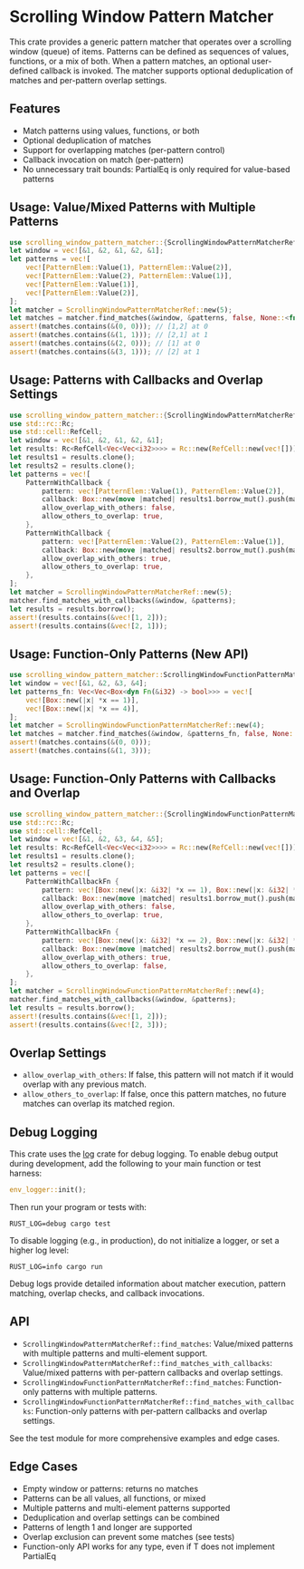 # Scrolling Window Pattern Matcher

This crate provides a generic pattern matcher that operates over a scrolling window (queue) of items.
Patterns can be defined as sequences of values, functions, or a mix of both. When a pattern matches,
an optional user-defined callback is invoked. The matcher supports optional deduplication of matches and per-pattern overlap settings.

## Features

- Match patterns using values, functions, or both
- Optional deduplication of matches
- Support for overlapping matches (per-pattern control)
- Callback invocation on match (per-pattern)
- No unnecessary trait bounds: PartialEq is only required for value-based patterns

## Usage: Value/Mixed Patterns with Multiple Patterns

```rust
use scrolling_window_pattern_matcher::{ScrollingWindowPatternMatcherRef, PatternElem};
let window = vec![&1, &2, &1, &2, &1];
let patterns = vec![
    vec![PatternElem::Value(1), PatternElem::Value(2)],
    vec![PatternElem::Value(2), PatternElem::Value(1)],
    vec![PatternElem::Value(1)],
    vec![PatternElem::Value(2)],
];
let matcher = ScrollingWindowPatternMatcherRef::new(5);
let matches = matcher.find_matches(&window, &patterns, false, None::<fn(usize, usize)>);
assert!(matches.contains(&(0, 0))); // [1,2] at 0
assert!(matches.contains(&(1, 1))); // [2,1] at 1
assert!(matches.contains(&(2, 0))); // [1] at 0
assert!(matches.contains(&(3, 1))); // [2] at 1
```

## Usage: Patterns with Callbacks and Overlap Settings

```rust
use scrolling_window_pattern_matcher::{ScrollingWindowPatternMatcherRef, PatternElem, PatternWithCallback};
use std::rc::Rc;
use std::cell::RefCell;
let window = vec![&1, &2, &1, &2, &1];
let results: Rc<RefCell<Vec<Vec<i32>>>> = Rc::new(RefCell::new(vec![]));
let results1 = results.clone();
let results2 = results.clone();
let patterns = vec![
    PatternWithCallback {
        pattern: vec![PatternElem::Value(1), PatternElem::Value(2)],
        callback: Box::new(move |matched| results1.borrow_mut().push(matched.iter().map(|x| **x).collect::<Vec<_>>())),
        allow_overlap_with_others: false,
        allow_others_to_overlap: true,
    },
    PatternWithCallback {
        pattern: vec![PatternElem::Value(2), PatternElem::Value(1)],
        callback: Box::new(move |matched| results2.borrow_mut().push(matched.iter().map(|x| **x).collect::<Vec<_>>())),
        allow_overlap_with_others: true,
        allow_others_to_overlap: true,
    },
];
let matcher = ScrollingWindowPatternMatcherRef::new(5);
matcher.find_matches_with_callbacks(&window, &patterns);
let results = results.borrow();
assert!(results.contains(&vec![1, 2]));
assert!(results.contains(&vec![2, 1]));
```

## Usage: Function-Only Patterns (New API)

```rust
use scrolling_window_pattern_matcher::ScrollingWindowFunctionPatternMatcherRef;
let window = vec![&1, &2, &3, &4];
let patterns_fn: Vec<Vec<Box<dyn Fn(&i32) -> bool>>> = vec![
    vec![Box::new(|x| *x == 1)],
    vec![Box::new(|x| *x == 4)],
];
let matcher = ScrollingWindowFunctionPatternMatcherRef::new(4);
let matches = matcher.find_matches(&window, &patterns_fn, false, None::<fn(usize, usize)>);
assert!(matches.contains(&(0, 0)));
assert!(matches.contains(&(1, 3)));
```

## Usage: Function-Only Patterns with Callbacks and Overlap

```rust
use scrolling_window_pattern_matcher::{ScrollingWindowFunctionPatternMatcherRef, PatternWithCallbackFn};
use std::rc::Rc;
use std::cell::RefCell;
let window = vec![&1, &2, &3, &4, &5];
let results: Rc<RefCell<Vec<Vec<i32>>>> = Rc::new(RefCell::new(vec![]));
let results1 = results.clone();
let results2 = results.clone();
let patterns = vec![
    PatternWithCallbackFn {
        pattern: vec![Box::new(|x: &i32| *x == 1), Box::new(|x: &i32| *x == 2)],
        callback: Box::new(move |matched| results1.borrow_mut().push(matched.iter().map(|x| **x).collect::<Vec<_>>())),
        allow_overlap_with_others: false,
        allow_others_to_overlap: true,
    },
    PatternWithCallbackFn {
        pattern: vec![Box::new(|x: &i32| *x == 2), Box::new(|x: &i32| *x == 3)],
        callback: Box::new(move |matched| results2.borrow_mut().push(matched.iter().map(|x| **x).collect::<Vec<_>>())),
        allow_overlap_with_others: true,
        allow_others_to_overlap: false,
    },
];
let matcher = ScrollingWindowFunctionPatternMatcherRef::new(4);
matcher.find_matches_with_callbacks(&window, &patterns);
let results = results.borrow();
assert!(results.contains(&vec![1, 2]));
assert!(results.contains(&vec![2, 3]));
```

## Overlap Settings

- `allow_overlap_with_others`: If false, this pattern will not match if it would overlap with any previous match.
- `allow_others_to_overlap`: If false, once this pattern matches, no future matches can overlap its matched region.

## Debug Logging

This crate uses the [log](https://docs.rs/log/) crate for debug logging. To enable debug output during development, add the following to your main function or test harness:

```rust
env_logger::init();
```

Then run your program or tests with:

```
RUST_LOG=debug cargo test
```

To disable logging (e.g., in production), do not initialize a logger, or set a higher log level:

```
RUST_LOG=info cargo run
```

Debug logs provide detailed information about matcher execution, pattern matching, overlap checks, and callback invocations.

## API

- `ScrollingWindowPatternMatcherRef::find_matches`: Value/mixed patterns with multiple patterns and multi-element support.
- `ScrollingWindowPatternMatcherRef::find_matches_with_callbacks`: Value/mixed patterns with per-pattern callbacks and overlap settings.
- `ScrollingWindowFunctionPatternMatcherRef::find_matches`: Function-only patterns with multiple patterns.
- `ScrollingWindowFunctionPatternMatcherRef::find_matches_with_callbacks`: Function-only patterns with per-pattern callbacks and overlap settings.

See the test module for more comprehensive examples and edge cases.

## Edge Cases

- Empty window or patterns: returns no matches
- Patterns can be all values, all functions, or mixed
- Multiple patterns and multi-element patterns supported
- Deduplication and overlap settings can be combined
- Patterns of length 1 and longer are supported
- Overlap exclusion can prevent some matches (see tests)
- Function-only API works for any type, even if T does not implement PartialEq
